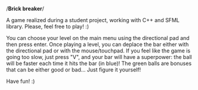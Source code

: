 /****Brick breaker****/

A game realized during a student project, working with C++ and SFML library. Please, feel free to play! :)

You can choose your level on the main menu using the directional pad and then press enter.
Once playing a level, you can deplace the bar either with the directional pad or with the mouse/touchpad. If you feel like the game is going too slow, just press "V", and your bar will have a superpower: the ball will be faster each time it hits the bar (in blue)!
The green balls are bonuses that can be either good or bad... Just figure it yourself!

Have fun! :)
